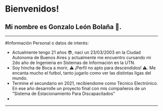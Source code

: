 # Bienvenidos!

## Mi nombre es Gonzalo León Bolaña 🦁.
__________________________________________________________________________________________________________________________________________________________________________________________
#Información Personal o datos de interés:

* Actualmente tengo 21 años 😎, nací un 23/03/2003 en la Ciudad Autonoma de Buenos Aires y actualmente me encuentro cursando mi 2do año de Ingenieria en Sistemas de Información en la UTN.
* Soy hincha de Boca a morir, ⚠ ¡Perfil no apto para descendidos! ⚠. Me encanta mucho el futbol, tanto jugarlo como ver las distintas ligas del mundo.
* Termine el secundario en 2021, recibiendome como Técnico Electrónico. En ese año desarrolle un proyecto final con mis compañeros de un "Sistema de Estacionamiento Para Discapacitados"
* 
__________________________________________________________________________________________________________________________________________________________________________________________

